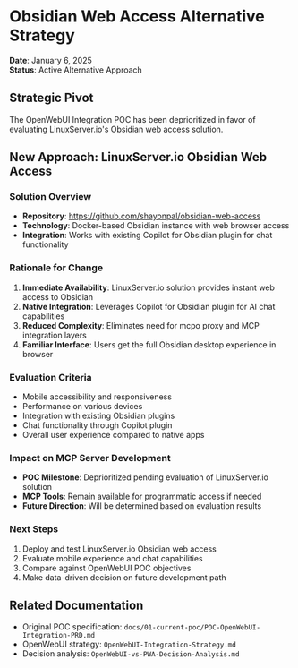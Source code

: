# Obsidian Web Access Alternative Strategy

**Date**: January 6, 2025  
**Status**: Active Alternative Approach

## Strategic Pivot

The OpenWebUI Integration POC has been deprioritized in favor of evaluating LinuxServer.io's Obsidian web access solution.

## New Approach: LinuxServer.io Obsidian Web Access

### Solution Overview
- **Repository**: https://github.com/shayonpal/obsidian-web-access
- **Technology**: Docker-based Obsidian instance with web browser access
- **Integration**: Works with existing Copilot for Obsidian plugin for chat functionality

### Rationale for Change
1. **Immediate Availability**: LinuxServer.io solution provides instant web access to Obsidian
2. **Native Integration**: Leverages Copilot for Obsidian plugin for AI chat capabilities
3. **Reduced Complexity**: Eliminates need for mcpo proxy and MCP integration layers
4. **Familiar Interface**: Users get the full Obsidian desktop experience in browser

### Evaluation Criteria
- Mobile accessibility and responsiveness
- Performance on various devices
- Integration with existing Obsidian plugins
- Chat functionality through Copilot plugin
- Overall user experience compared to native apps

### Impact on MCP Server Development
- **POC Milestone**: Deprioritized pending evaluation of LinuxServer.io solution
- **MCP Tools**: Remain available for programmatic access if needed
- **Future Direction**: Will be determined based on evaluation results

### Next Steps
1. Deploy and test LinuxServer.io Obsidian web access
2. Evaluate mobile experience and chat capabilities
3. Compare against OpenWebUI POC objectives
4. Make data-driven decision on future development path

## Related Documentation
- Original POC specification: `docs/01-current-poc/POC-OpenWebUI-Integration-PRD.md`
- OpenWebUI strategy: `OpenWebUI-Integration-Strategy.md`
- Decision analysis: `OpenWebUI-vs-PWA-Decision-Analysis.md`